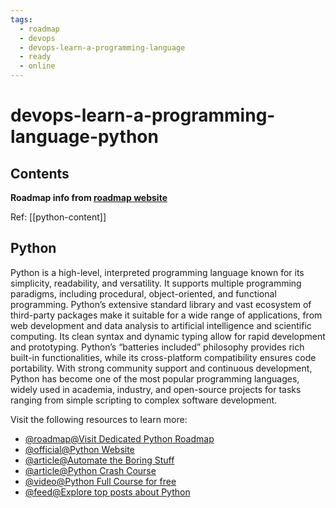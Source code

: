 ```yaml
---
tags:
  - roadmap
  - devops
  - devops-learn-a-programming-language
  - ready
  - online
---
```


# devops-learn-a-programming-language-python

## Contents

__Roadmap info from [roadmap website](https://roadmap.sh/devops/python@TwVfCYMS9jSaJ6UyYmC-K)__

Ref: [[python-content]]

## Python

Python is a high-level, interpreted programming language known for its simplicity, readability, and versatility. It supports multiple programming paradigms, including procedural, object-oriented, and functional programming. Python’s extensive standard library and vast ecosystem of third-party packages make it suitable for a wide range of applications, from web development and data analysis to artificial intelligence and scientific computing. Its clean syntax and dynamic typing allow for rapid development and prototyping. Python’s “batteries included” philosophy provides rich built-in functionalities, while its cross-platform compatibility ensures code portability. With strong community support and continuous development, Python has become one of the most popular programming languages, widely used in academia, industry, and open-source projects for tasks ranging from simple scripting to complex software development.

Visit the following resources to learn more:

* [@roadmap@Visit Dedicated Python Roadmap](https://roadmap.sh/python)
* [@official@Python Website](https://www.python.org/)
* [@article@Automate the Boring Stuff](https://automatetheboringstuff.com/)
* [@article@Python Crash Course](https://ehmatthes.github.io/pcc/)
* [@video@Python Full Course for free](https://www.youtube.com/watch?v=ix9cRaBkVe0)
* [@feed@Explore top posts about Python](https://app.daily.dev/tags/python?ref=roadmapsh)
